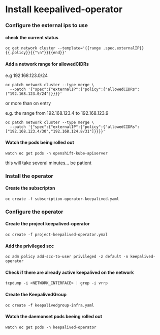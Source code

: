 # Install keepalived-operator

### Configure the external ips to use

#### check the current status
```
oc get network cluster --template='{{range .spec.externalIP}}{{.policy}}{{"\n"}}{{end}}'
```

#### Add a network range for allowedCIDRs

e.g 192.168.123.0/24

```
oc patch network cluster --type merge \
  --patch '{"spec":{"externalIP":{"policy":{"allowedCIDRs":["192.168.123.0/24"]}}}}'
```
or more than on entry

e.g. the range from 192.168.123.4 to 192.168.123.9

```
oc patch network cluster --type merge \
  --patch '{"spec":{"externalIP":{"policy":{"allowedCIDRs":["192.168.123.4/30","192.168.124.8/31"]}}}}'
```

#### Watch the pods being rolled out
```
watch oc get pods -n openshift-kube-apiserver
```
this will take several minutes... be patient

### Install the operator

#### Create the subscripton

```
oc create -f subscription-operator-keepalived.yaml
```

### Configure the operator

#### Create the project keepalived-operator

```
oc create -f project-keepalived-operator.ymal
```

#### Add the privileged scc

```
oc adm policy add-scc-to-user privileged -z default -n keepalived-operator
```

#### Check if there are already active keepalived on the network

```
tcpdump -i <NETWORK_INTERFACE> | grep -i vrrp
```

#### Create the KeepalivedGroup

```
oc create -f keepalivedgroup-infra.yaml
```

#### Watch the daemonset pods beeing rolled out
```
watch oc get pods -n keepalived-operator
```
